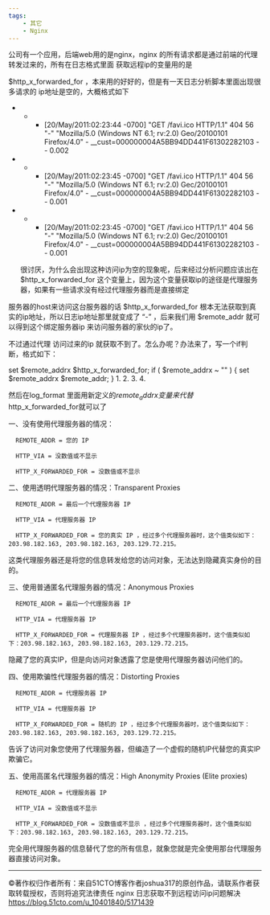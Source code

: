 ```yaml
---
tags:
    - 其它
    - Nginx
---
```


公司有一个应用，后端web用的是nginx，nginx 的所有请求都是通过前端的代理转发过来的，所有在日志格式里面 获取远程ip的变量用的是

$http_x_forwarded_for ，本来用的好好的，但是有一天日志分析脚本里面出现很多请求的 ip地址是空的，大概格式如下

- - - [20/May/2011:02:23:44 -0700] "GET /favi.ico HTTP/1.1" 404 56 "-" "Mozilla/5.0 (Windows NT 6.1; rv:2.0) Geo/20100101 Firefox/4.0" - __cust=000000004A5BB94DD441F61302282103 - - 0.002

- - - [20/May/2011:02:23:45 -0700] "GET /favi.ico HTTP/1.1" 404 56 "-" "Mozilla/5.0 (Windows NT 6.1; rv:2.0) Gec/20100101 Firefox/4.0" - __cust=000000004A5BB94DD441F61302282103 - - 0.001

- - - [20/May/2011:02:23:45 -0700] "GET /favi.ico HTTP/1.1" 404 56 "-" "Mozilla/5.0 (Windows NT 6.1; rv:2.0) Gec/20100101 Firefox/4.0" - __cust=000000004A5BB94DD441F61302282103 - - 0.001

  很讨厌，为什么会出现这种访问ip为空的现象呢，后来经过分析问题应该出在 $http_x_forwarded_for 这个变量上，因为这个变量获取ip的途径是代理服务器，如果有一些请求没有经过代理服务器而是直接绑定

服务器的host来访问这台服务器的话 $http_x_forwarded_for 根本无法获取到真实的ip地址，所以日志ip地址那里就变成了 &ldquo;-&rdquo; ，后来我们用 $remote_addr 就可以得到这个绑定服务器ip 来访问服务器的家伙的ip了。

不过通过代理 访问过来的ip 就获取不到了。怎么办呢？办法来了，写一个if判断，格式如下：

set $remote_addrx $http_x_forwarded_for;
         if ( $remote_addrx ~ "" ) {
             set $remote_addrx $remote_addr;
        }
1.
2.
3.
4.




然后在log_format 里面用新定义的$remote_addrx变量来代替$http_x_forwarded_for就可以了



一、没有使用代理服务器的情况：



      REMOTE_ADDR = 您的 IP
    
      HTTP_VIA = 没数值或不显示
    
      HTTP_X_FORWARDED_FOR = 没数值或不显示



二、使用透明代理服务器的情况：Transparent Proxies



      REMOTE_ADDR = 最后一个代理服务器 IP
    
      HTTP_VIA = 代理服务器 IP
    
      HTTP_X_FORWARDED_FOR = 您的真实 IP ，经过多个代理服务器时，这个值类似如下：203.98.182.163, 203.98.182.163, 203.129.72.215。



   这类代理服务器还是将您的信息转发给您的访问对象，无法达到隐藏真实身份的目的。



三、使用普通匿名代理服务器的情况：Anonymous Proxies



      REMOTE_ADDR = 最后一个代理服务器 IP
    
      HTTP_VIA = 代理服务器 IP
    
      HTTP_X_FORWARDED_FOR = 代理服务器 IP ，经过多个代理服务器时，这个值类似如下：203.98.182.163, 203.98.182.163, 203.129.72.215。



   隐藏了您的真实IP，但是向访问对象透露了您是使用代理服务器访问他们的。



四、使用欺骗性代理服务器的情况：Distorting Proxies



      REMOTE_ADDR = 代理服务器 IP
    
      HTTP_VIA = 代理服务器 IP
    
      HTTP_X_FORWARDED_FOR = 随机的 IP ，经过多个代理服务器时，这个值类似如下：203.98.182.163, 203.98.182.163, 203.129.72.215。



   告诉了访问对象您使用了代理服务器，但编造了一个虚假的随机IP代替您的真实IP欺骗它。



五、使用高匿名代理服务器的情况：High Anonymity Proxies (Elite proxies)



      REMOTE_ADDR = 代理服务器 IP
    
      HTTP_VIA = 没数值或不显示
    
      HTTP_X_FORWARDED_FOR = 没数值或不显示 ，经过多个代理服务器时，这个值类似如下：203.98.182.163, 203.98.182.163, 203.129.72.215。



   完全用代理服务器的信息替代了您的所有信息，就象您就是完全使用那台代理服务器直接访问对象。


-----------------------------------
©著作权归作者所有：来自51CTO博客作者joshua317的原创作品，请联系作者获取转载授权，否则将追究法律责任
nginx 日志获取不到远程访问ip问题解决
https://blog.51cto.com/u_10401840/5171439
